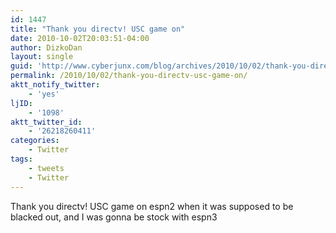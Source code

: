 ```yaml
---
id: 1447
title: "Thank you directv! USC game on"
date: 2010-10-02T20:03:51-04:00
author: DizkoDan
layout: single
guid: 'http://www.cyberjunx.com/blog/archives/2010/10/02/thank-you-directv-usc-game-on/'
permalink: /2010/10/02/thank-you-directv-usc-game-on/
aktt_notify_twitter:
    - 'yes'
ljID:
    - '1098'
aktt_twitter_id:
    - '26218260411'
categories:
    - Twitter
tags:
    - tweets
    - Twitter
---
```


Thank you directv! USC game on espn2 when it was supposed to be blacked out, and I was gonna be stock with espn3